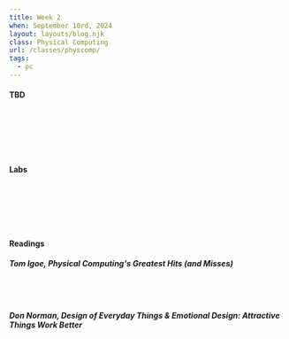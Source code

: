 ```yaml
---
title: Week 2
when: September 10rd, 2024
layout: layouts/blog.njk
class: Physical Computing
url: /classes/physcomp/
tags:
  - pc
---
```


#### TBD

<br><div class="img-div">
<img class="blog-img" alt="" src="">
<img class="blog-img" alt="" src="">

  </div><br>

#### Labs

<br><div class="img-div">
<img class="blog-img" alt="" src="4">
<img class="blog-img" alt="" src="">
<img class="blog-img" alt="" src="">

  </div><br>

#### Readings

##### Tom Igoe, <i>Physical Computing's Greatest Hits (and Misses)</i>

<br><br>

##### Don Norman, <i>Design of Everyday Things</i> & <i>Emotional Design: Attractive Things Work Better</i>
